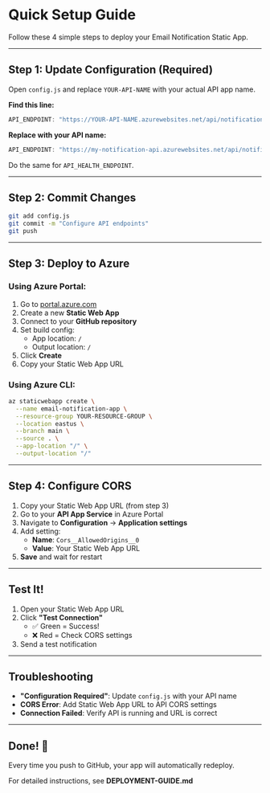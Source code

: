 # Quick Setup Guide

Follow these 4 simple steps to deploy your Email Notification Static App.

---

## Step 1: Update Configuration (Required)

Open `config.js` and replace `YOUR-API-NAME` with your actual API app name.

**Find this line:**

```javascript
API_ENDPOINT: "https://YOUR-API-NAME.azurewebsites.net/api/notification",
```

**Replace with your API name:**

```javascript
API_ENDPOINT: "https://my-notification-api.azurewebsites.net/api/notification",
```

Do the same for `API_HEALTH_ENDPOINT`.

---

## Step 2: Commit Changes

```bash
git add config.js
git commit -m "Configure API endpoints"
git push
```

---

## Step 3: Deploy to Azure

### Using Azure Portal:

1. Go to [portal.azure.com](https://portal.azure.com)
2. Create a new **Static Web App**
3. Connect to your **GitHub repository**
4. Set build config:
   - App location: `/`
   - Output location: `/`
5. Click **Create**
6. Copy your Static Web App URL

### Using Azure CLI:

```bash
az staticwebapp create \
  --name email-notification-app \
  --resource-group YOUR-RESOURCE-GROUP \
  --location eastus \
  --branch main \
  --source . \
  --app-location "/" \
  --output-location "/"
```

---

## Step 4: Configure CORS

1. Copy your Static Web App URL (from step 3)
2. Go to your **API App Service** in Azure Portal
3. Navigate to **Configuration** → **Application settings**
4. Add setting:
   - **Name**: `Cors__AllowedOrigins__0`
   - **Value**: Your Static Web App URL
5. **Save** and wait for restart

---

## Test It!

1. Open your Static Web App URL
2. Click **"Test Connection"**
   - ✅ Green = Success!
   - ❌ Red = Check CORS settings
3. Send a test notification

---

## Troubleshooting

- **"Configuration Required"**: Update `config.js` with your API name
- **CORS Error**: Add Static Web App URL to API CORS settings
- **Connection Failed**: Verify API is running and URL is correct

---

## Done! 🎉

Every time you push to GitHub, your app will automatically redeploy.

For detailed instructions, see **DEPLOYMENT-GUIDE.md**
